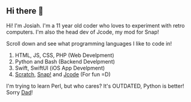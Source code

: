 ## Hi there 👋
Hi! I'm Josiah. I'm a 11 year old coder who loves to experiment with retro computers. I'm also the head dev of Jcode, my mod for Snap!

Scroll down and see what programming languages I like to code in!

1. HTML, JS, CSS, PHP (Web Develpment)
2. Python and Bash (Backend Develpment)
3. Swift, SwiftUI (iOS App Develpment)
4. [Scratch](https://scratch.mit.edu), [Snap!](https://snap.berkeley.edu/) and [Jcode](https://jcode-official.neocities.org) (For fun =D)

I'm trying to learn Perl, but who cares? It's OUTDATED, Python is better! Sorry [Dad](https://github.com/pyn)!


